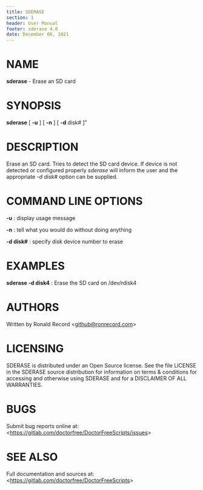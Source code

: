 ```yaml
---
title: SDERASE
section: 1
header: User Manual
footer: sderase 4.0
date: December 06, 2021
---
```

# NAME
**sderase** - Erase an SD card

# SYNOPSIS
**sderase** [ **-u** ] [ **-n** ] [ **-d** disk# ]"

# DESCRIPTION
Erase an SD card. Tries to detect the SD card device. If device is not detected
or configured properly *sderase* will inform the user and the appropriate *-d disk#*
option can be supplied. 

# COMMAND LINE OPTIONS
**-u**
: display usage message

**-n**
: tell what you would do without doing anything

**-d disk#**
: specify disk device number to erase

# EXAMPLES
**sderase -d disk4**
: Erase the SD card on /dev/rdisk4

# AUTHORS
Written by Ronald Record &lt;github@ronrecord.com&gt;

# LICENSING
SDERASE is distributed under an Open Source license.
See the file LICENSE in the SDERASE source distribution
for information on terms &amp; conditions for accessing and
otherwise using SDERASE and for a DISCLAIMER OF ALL WARRANTIES.

# BUGS
Submit bug reports online at: &lt;https://gitlab.com/doctorfree/DoctorFreeScripts/issues&gt;

# SEE ALSO
Full documentation and sources at: &lt;https://gitlab.com/doctorfree/DoctorFreeScripts&gt;

